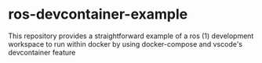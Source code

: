 # ros-devcontainer-example
This repository provides a straightforward example of a ros (1) development workspace to run within docker by using docker-compose and vscode's devcontainer feature 
